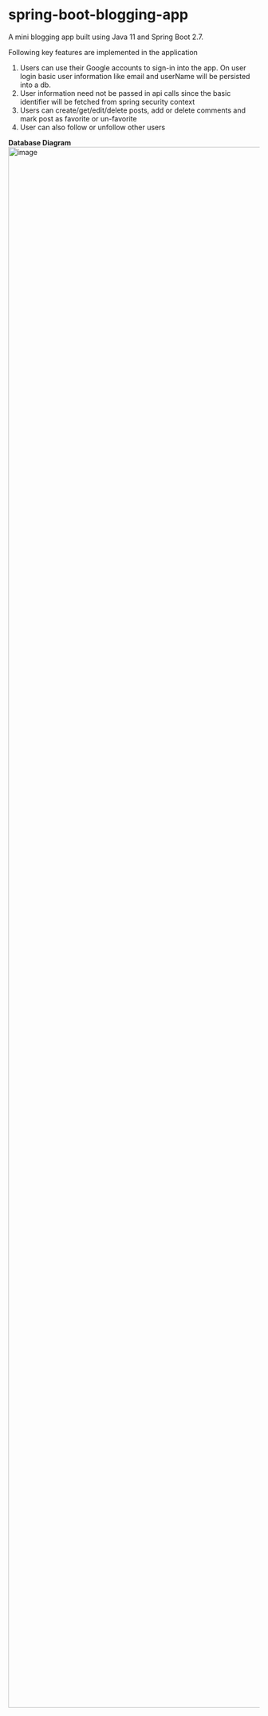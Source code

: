 # spring-boot-blogging-app
A mini blogging app built using Java 11 and Spring Boot 2.7.

Following key features are implemented in the application
1. Users can use their Google accounts to sign-in into the app. On user login basic user information like email and userName will be 
   persisted into a db.
2. User information need not be passed in api calls since the basic identifier will be fetched from spring security context
3. Users can create/get/edit/delete posts, add or delete comments and mark post as favorite or un-favorite
4. User can also follow or unfollow other users

**Database Diagram**
<img width="3126" alt="image" src="https://github.com/Afshan-Khan-49/spring-boot-blogginf-app/blob/670adce1a408a79b0b6e0da01b6835db8fe91efb/src/main/resources/images/ER_Diagram.png">